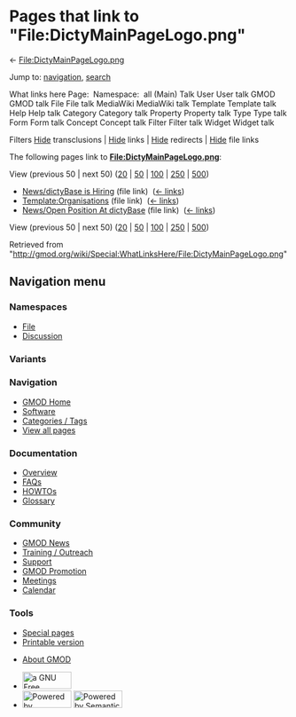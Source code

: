 <div id="mw-page-base" class="noprint">

</div>

<div id="mw-head-base" class="noprint">

</div>

<div id="content" class="mw-body" role="main">

<span id="top"></span>

<div id="mw-js-message" style="display:none;">

</div>



# <span dir="auto">Pages that link to "File:DictyMainPageLogo.png"</span>

<div id="bodyContent">

<div id="contentSub">

←
[File:DictyMainPageLogo.png](/wiki/File:DictyMainPageLogo.png "File:DictyMainPageLogo.png")

</div>

<div id="jump-to-nav" class="mw-jump">

Jump to: [navigation](#mw-navigation), [search](#p-search)

</div>

<div id="mw-content-text">

What links here Page:  Namespace:  all (Main) Talk User User talk GMOD
GMOD talk File File talk MediaWiki MediaWiki talk Template Template talk
Help Help talk Category Category talk Property Property talk Type Type
talk Form Form talk Concept Concept talk Filter Filter talk Widget
Widget talk

Filters
[Hide](/mediawiki/index.php?title=Special:WhatLinksHere/File:DictyMainPageLogo.png&hidetrans=1 "Special:WhatLinksHere/File:DictyMainPageLogo.png")
transclusions \|
[Hide](/mediawiki/index.php?title=Special:WhatLinksHere/File:DictyMainPageLogo.png&hidelinks=1 "Special:WhatLinksHere/File:DictyMainPageLogo.png")
links \|
[Hide](/mediawiki/index.php?title=Special:WhatLinksHere/File:DictyMainPageLogo.png&hideredirs=1 "Special:WhatLinksHere/File:DictyMainPageLogo.png")
redirects \|
[Hide](/mediawiki/index.php?title=Special:WhatLinksHere/File:DictyMainPageLogo.png&hideimages=1 "Special:WhatLinksHere/File:DictyMainPageLogo.png")
file links

The following pages link to
**[File:DictyMainPageLogo.png](/wiki/File:DictyMainPageLogo.png "File:DictyMainPageLogo.png")**:

View (previous 50 \| next 50)
([20](/mediawiki/index.php?title=Special:WhatLinksHere/File:DictyMainPageLogo.png&limit=20 "Special:WhatLinksHere/File:DictyMainPageLogo.png")
\|
[50](/mediawiki/index.php?title=Special:WhatLinksHere/File:DictyMainPageLogo.png&limit=50 "Special:WhatLinksHere/File:DictyMainPageLogo.png")
\|
[100](/mediawiki/index.php?title=Special:WhatLinksHere/File:DictyMainPageLogo.png&limit=100 "Special:WhatLinksHere/File:DictyMainPageLogo.png")
\|
[250](/mediawiki/index.php?title=Special:WhatLinksHere/File:DictyMainPageLogo.png&limit=250 "Special:WhatLinksHere/File:DictyMainPageLogo.png")
\|
[500](/mediawiki/index.php?title=Special:WhatLinksHere/File:DictyMainPageLogo.png&limit=500 "Special:WhatLinksHere/File:DictyMainPageLogo.png"))

- [News/dictyBase is
  Hiring](/wiki/News/dictyBase_is_Hiring "News/dictyBase is Hiring")
  (file link) ‎ <span class="mw-whatlinkshere-tools">([←
  links](/mediawiki/index.php?title=Special:WhatLinksHere&target=News%2FdictyBase+is+Hiring "Special:WhatLinksHere"))</span>
- [Template:Organisations](/wiki/Template:Organisations "Template:Organisations")
  (file link) ‎ <span class="mw-whatlinkshere-tools">([←
  links](/mediawiki/index.php?title=Special:WhatLinksHere&target=Template%3AOrganisations "Special:WhatLinksHere"))</span>
- [News/Open Position At
  dictyBase](/wiki/News/Open_Position_At_dictyBase "News/Open Position At dictyBase")
  (file link) ‎ <span class="mw-whatlinkshere-tools">([←
  links](/mediawiki/index.php?title=Special:WhatLinksHere&target=News%2FOpen+Position+At+dictyBase "Special:WhatLinksHere"))</span>

View (previous 50 \| next 50)
([20](/mediawiki/index.php?title=Special:WhatLinksHere/File:DictyMainPageLogo.png&limit=20 "Special:WhatLinksHere/File:DictyMainPageLogo.png")
\|
[50](/mediawiki/index.php?title=Special:WhatLinksHere/File:DictyMainPageLogo.png&limit=50 "Special:WhatLinksHere/File:DictyMainPageLogo.png")
\|
[100](/mediawiki/index.php?title=Special:WhatLinksHere/File:DictyMainPageLogo.png&limit=100 "Special:WhatLinksHere/File:DictyMainPageLogo.png")
\|
[250](/mediawiki/index.php?title=Special:WhatLinksHere/File:DictyMainPageLogo.png&limit=250 "Special:WhatLinksHere/File:DictyMainPageLogo.png")
\|
[500](/mediawiki/index.php?title=Special:WhatLinksHere/File:DictyMainPageLogo.png&limit=500 "Special:WhatLinksHere/File:DictyMainPageLogo.png"))

</div>

<div class="printfooter">

Retrieved from
"<http://gmod.org/wiki/Special:WhatLinksHere/File:DictyMainPageLogo.png>"

</div>

<div id="catlinks" class="catlinks catlinks-allhidden">

</div>

<div class="visualClear">

</div>

</div>

</div>

<div id="mw-navigation">

## Navigation menu

<div id="mw-head">



<div id="left-navigation">

<div id="p-namespaces" class="vectorTabs" role="navigation"
aria-labelledby="p-namespaces-label">

### Namespaces

- <span id="ca-nstab-image"><a href="/wiki/File:DictyMainPageLogo.png" accesskey="c"
  title="View the file page [c]">File</a></span>
- <span id="ca-talk"><a
  href="/mediawiki/index.php?title=File_talk:DictyMainPageLogo.png&amp;action=edit&amp;redlink=1"
  accesskey="t"
  title="Discussion about the content page [t]">Discussion</a></span>

</div>

<div id="p-variants" class="vectorMenu emptyPortlet" role="navigation"
aria-labelledby="p-variants-label">

### 

### Variants[](#)

<div class="menu">

</div>

</div>

</div>

<div id="right-navigation">





</div>



</div>

</div>

</div>

<div id="mw-panel">

<div id="p-logo" role="banner">

<a href="/wiki/Main_Page"
style="background-image: url(http://gmod.org/images/GMOD-cogs.png);"
title="Visit the main page"></a>

</div>

<div id="p-Navigation" class="portal" role="navigation"
aria-labelledby="p-Navigation-label">

### Navigation

<div class="body">

- <span id="n-GMOD-Home">[GMOD Home](/wiki/Main_Page)</span>
- <span id="n-Software">[Software](/wiki/GMOD_Components)</span>
- <span id="n-Categories-.2F-Tags">[Categories /
  Tags](/wiki/Categories)</span>
- <span id="n-View-all-pages">[View all
  pages](/wiki/Special:AllPages)</span>

</div>

</div>

<div id="p-Documentation" class="portal" role="navigation"
aria-labelledby="p-Documentation-label">

### Documentation

<div class="body">

- <span id="n-Overview">[Overview](/wiki/Overview)</span>
- <span id="n-FAQs">[FAQs](/wiki/Category:FAQ)</span>
- <span id="n-HOWTOs">[HOWTOs](/wiki/Category:HOWTO)</span>
- <span id="n-Glossary">[Glossary](/wiki/Glossary)</span>

</div>

</div>

<div id="p-Community" class="portal" role="navigation"
aria-labelledby="p-Community-label">

### Community

<div class="body">

- <span id="n-GMOD-News">[GMOD News](/wiki/GMOD_News)</span>
- <span id="n-Training-.2F-Outreach">[Training /
  Outreach](/wiki/Training_and_Outreach)</span>
- <span id="n-Support">[Support](/wiki/Support)</span>
- <span id="n-GMOD-Promotion">[GMOD
  Promotion](/wiki/GMOD_Promotion)</span>
- <span id="n-Meetings">[Meetings](/wiki/Meetings)</span>
- <span id="n-Calendar">[Calendar](/wiki/Calendar)</span>

</div>

</div>

<div id="p-tb" class="portal" role="navigation"
aria-labelledby="p-tb-label">

### Tools

<div class="body">

- <span id="t-specialpages"><a href="/wiki/Special:SpecialPages" accesskey="q"
  title="A list of all special pages [q]">Special pages</a></span>
- <span id="t-print"><a
  href="/mediawiki/index.php?title=Special:WhatLinksHere/File:DictyMainPageLogo.png&amp;printable=yes"
  rel="alternate" accesskey="p"
  title="Printable version of this page [p]">Printable version</a></span>

</div>

</div>

</div>

</div>

<div id="footer" role="contentinfo">

- <span id="footer-places-about">[About
  GMOD](/wiki/GMOD:About "GMOD:About")</span>

<!-- -->

- <span id="footer-copyrightico">[<img src="http://www.gnu.org/graphics/gfdl-logo-small.png" width="88"
  height="31" alt="a GNU Free Documentation License" />](http://www.gnu.org/licenses/fdl-1.3.html)</span>
- <span id="footer-poweredbyico">[<img src="/mediawiki/skins/common/images/poweredby_mediawiki_88x31.png"
  width="88" height="31" alt="Powered by MediaWiki" />](//www.mediawiki.org/)
  [<img
  src="/mediawiki/extensions/SemanticMediaWiki/includes/../resources/images/smw_button.png"
  width="88" height="31" alt="Powered by Semantic MediaWiki" />](https://www.semantic-mediawiki.org/wiki/Semantic_MediaWiki)</span>

<div style="clear:both">

</div>

</div>
